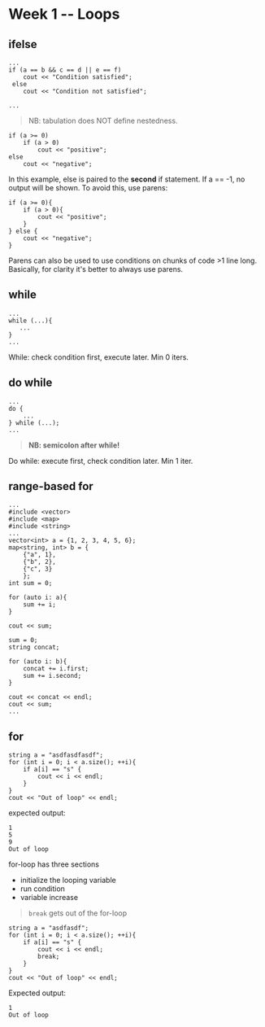 # Week 1 -- Loops

## ifelse

```
...
if (a == b && c == d || e == f)
    cout << "Condition satisfied";
 else 
    cout << "Condition not satisfied";

...
```

> NB: tabulation does NOT define nestedness.

```
if (a >= 0)
    if (a > 0)
        cout << "positive";
else
    cout << "negative";
```

In this example, else is paired to the **second** if statement. If a == -1, no output will be shown. To avoid this, use parens:

```
if (a >= 0){
    if (a > 0){
        cout << "positive";
    }
} else {
    cout << "negative";
}
```

Parens can also be used to use conditions on chunks of code >1 line long. Basically, for clarity it's better to always use parens.

## while

```
...
while (...){
   ... 
}
...
```

While: check condition first, execute later. Min 0 iters.

## do while

```
...
do {
    ...
} while (...);
...
```

> **NB: semicolon after while!**

Do while: execute first, check condition later. Min 1 iter.

## range-based for

```
...
#include <vector>
#include <map>
#include <string>
...
vector<int> a = {1, 2, 3, 4, 5, 6};
map<string, int> b = {
    {"a", 1},
    {"b", 2},
    {"c", 3}
    };
int sum = 0;

for (auto i: a){
    sum += i;
}

cout << sum;

sum = 0;
string concat;

for (auto i: b){
    concat += i.first;
    sum += i.second;
}

cout << concat << endl;
cout << sum;
...
```

## for

```
string a = "asdfasdfasdf";
for (int i = 0; i < a.size(); ++i){
    if a[i] == "s" {
        cout << i << endl;
    }
}
cout << "Out of loop" << endl;
```

expected output: 

```
1
5
9
Out of loop
```

for-loop has three sections
- initialize the looping variable
- run condition
- variable increase

> `break` gets out of the for-loop

```
string a = "asdfasdf";
for (int i = 0; i < a.size(); ++i){
    if a[i] == "s" {
        cout << i << endl;
        break;
    }
}
cout << "Out of loop" << endl;
```

Expected output: 

```
1
Out of loop
```